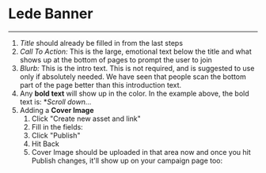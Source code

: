 # Lede Banner
***

1. *Title* should already be filled in from the last steps
2. *Call To Action:* This is the large, emotional text below the title and what shows up at the bottom of pages to prompt the user to join
3. *Blurb:* This is the intro text. This is not required, and is suggested to use only if absolutely needed. We have seen that people scan the bottom part of the page better than this introduction text.
4. Any **bold text** will show up in the color. In the example above, the bold text is: **Scroll down…*
5. Adding a **Cover Image**
    1. Click "Create new asset and link"
    2. Fill in the fields:
    3. Click "Publish"
    4. Hit Back
    5. Cover Image should be uploaded in that area now and once you hit Publish changes, it'll show up on your campaign page too:
